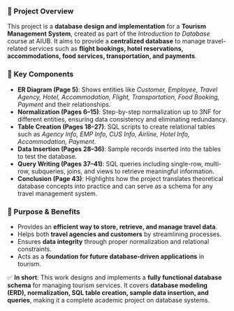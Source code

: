 
### 📌 Project Overview

This project is a **database design and implementation** for a **Tourism Management System**, created as part of the *Introduction to Database* course at AIUB. It aims to provide a **centralized database** to manage travel-related services such as **flight bookings, hotel reservations, accommodations, food services, transportation, and payments**.

### 📌 Key Components

* **ER Diagram (Page 5)**: Shows entities like *Customer, Employee, Travel Agency, Hotel, Accommodation, Flight, Transportation, Food Booking, Payment* and their relationships.
* **Normalization (Pages 6–15)**: Step-by-step normalization up to 3NF for different entities, ensuring data consistency and eliminating redundancy.
* **Table Creation (Pages 18–27)**: SQL scripts to create relational tables such as *Agency Info, EMP Info, CUS Info, Airline, Hotel Info, Accommodation, Payment*.
* **Data Insertion (Pages 28–36)**: Sample records inserted into the tables to test the database.
* **Query Writing (Pages 37–41)**: SQL queries including single-row, multi-row, subqueries, joins, and views to retrieve meaningful information.
* **Conclusion (Page 43)**: Highlights how the project translates theoretical database concepts into practice and can serve as a schema for any travel management system.
  
### 📌 Purpose & Benefits

* Provides an **efficient way to store, retrieve, and manage travel data**.
* Helps both **travel agencies and customers** by streamlining processes.
* Ensures **data integrity** through proper normalization and relational constraints.
* Acts as a **foundation for future database-driven applications** in tourism.

✅ **In short**:
This work designs and implements a **fully functional database schema** for managing tourism services. It covers **database modeling (ERD), normalization, SQL table creation, sample data insertion, and queries**, making it a complete academic project on database systems.

